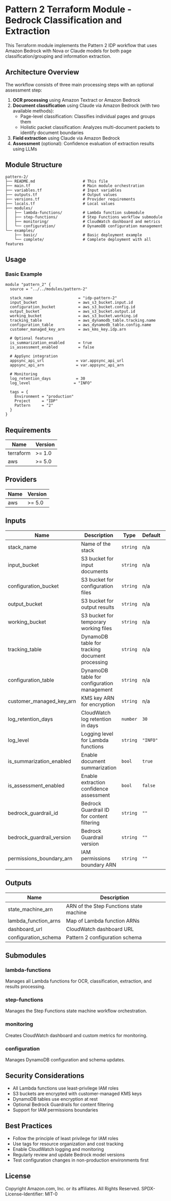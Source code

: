 # Pattern 2 Terraform Module - Bedrock Classification and Extraction

This Terraform module implements the Pattern 2 IDP workflow that uses Amazon Bedrock with Nova or Claude models for both page classification/grouping and information extraction.

## Architecture Overview

The workflow consists of three main processing steps with an optional assessment step:
1. **OCR processing** using Amazon Textract or Amazon Bedrock
2. **Document classification** using Claude via Amazon Bedrock (with two available methods):
   - Page-level classification: Classifies individual pages and groups them
   - Holistic packet classification: Analyzes multi-document packets to identify document boundaries
3. **Field extraction** using Claude via Amazon Bedrock
4. **Assessment** (optional): Confidence evaluation of extraction results using LLMs

## Module Structure

```
pattern-2/
├── README.md                     # This file
├── main.tf                       # Main module orchestration
├── variables.tf                  # Input variables
├── outputs.tf                    # Output values
├── versions.tf                   # Provider requirements
├── locals.tf                     # Local values
├── modules/
│   ├── lambda-functions/         # Lambda function submodule
│   ├── step-functions/           # Step Functions workflow submodule
│   ├── monitoring/               # CloudWatch dashboard and metrics
│   └── configuration/            # DynamoDB configuration management
└── examples/
    ├── basic/                    # Basic deployment example
    └── complete/                 # Complete deployment with all features
```

## Usage

### Basic Example

```hcl
module "pattern_2" {
  source = "../../modules/pattern-2"

  stack_name                    = "idp-pattern-2"
  input_bucket                  = aws_s3_bucket.input.id
  configuration_bucket          = aws_s3_bucket.config.id
  output_bucket                 = aws_s3_bucket.output.id
  working_bucket                = aws_s3_bucket.working.id
  tracking_table                = aws_dynamodb_table.tracking.name
  configuration_table           = aws_dynamodb_table.config.name
  customer_managed_key_arn      = aws_kms_key.idp.arn
  
  # Optional features
  is_summarization_enabled      = true
  is_assessment_enabled         = false
  
  # AppSync integration
  appsync_api_url              = var.appsync_api_url
  appsync_api_arn              = var.appsync_api_arn
  
  # Monitoring
  log_retention_days           = 30
  log_level                   = "INFO"
  
  tags = {
    Environment = "production"
    Project     = "IDP"
    Pattern     = "2"
  }
}
```

## Requirements

| Name | Version |
|------|---------|
| terraform | >= 1.0 |
| aws | >= 5.0 |

## Providers

| Name | Version |
|------|---------|
| aws | >= 5.0 |

## Inputs

| Name | Description | Type | Default | Required |
|------|-------------|------|---------|:--------:|
| stack_name | Name of the stack | `string` | n/a | yes |
| input_bucket | S3 bucket for input documents | `string` | n/a | yes |
| configuration_bucket | S3 bucket for configuration files | `string` | n/a | yes |
| output_bucket | S3 bucket for output results | `string` | n/a | yes |
| working_bucket | S3 bucket for temporary working files | `string` | n/a | yes |
| tracking_table | DynamoDB table for tracking document processing | `string` | n/a | yes |
| configuration_table | DynamoDB table for configuration management | `string` | n/a | yes |
| customer_managed_key_arn | KMS key ARN for encryption | `string` | n/a | yes |
| log_retention_days | CloudWatch log retention in days | `number` | `30` | no |
| log_level | Logging level for Lambda functions | `string` | `"INFO"` | no |
| is_summarization_enabled | Enable document summarization | `bool` | `true` | no |
| is_assessment_enabled | Enable extraction confidence assessment | `bool` | `false` | no |
| bedrock_guardrail_id | Bedrock Guardrail ID for content filtering | `string` | `""` | no |
| bedrock_guardrail_version | Bedrock Guardrail version | `string` | `""` | no |
| permissions_boundary_arn | IAM permissions boundary ARN | `string` | `""` | no |

## Outputs

| Name | Description |
|------|-------------|
| state_machine_arn | ARN of the Step Functions state machine |
| lambda_function_arns | Map of Lambda function ARNs |
| dashboard_url | CloudWatch dashboard URL |
| configuration_schema | Pattern 2 configuration schema |

## Submodules

### lambda-functions
Manages all Lambda functions for OCR, classification, extraction, and results processing.

### step-functions
Manages the Step Functions state machine workflow orchestration.

### monitoring
Creates CloudWatch dashboard and custom metrics for monitoring.

### configuration
Manages DynamoDB configuration and schema updates.

## Security Considerations

- All Lambda functions use least-privilege IAM roles
- S3 buckets are encrypted with customer-managed KMS keys
- DynamoDB tables use encryption at rest
- Optional Bedrock Guardrails for content filtering
- Support for IAM permissions boundaries

## Best Practices

- Follow the principle of least privilege for IAM roles
- Use tags for resource organization and cost tracking
- Enable CloudWatch logging and monitoring
- Regularly review and update Bedrock model versions
- Test configuration changes in non-production environments first

## License

Copyright Amazon.com, Inc. or its affiliates. All Rights Reserved.
SPDX-License-Identifier: MIT-0